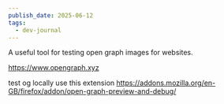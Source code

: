 ```yaml
---
publish_date: 2025-06-12
tags:
  - dev-journal
---
```


A useful tool for testing open graph images for websites.

https://www.opengraph.xyz

test  og locally use this extension
https://addons.mozilla.org/en-GB/firefox/addon/open-graph-preview-and-debug/